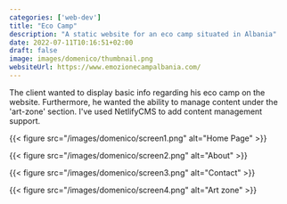 ```yaml
---
categories: ['web-dev']
title: "Eco Camp"
description: "A static website for an eco camp situated in Albania"
date: 2022-07-11T10:16:51+02:00
draft: false
image: images/domenico/thumbnail.png
websiteUrl: https://www.emozionecampalbania.com/
---
```


The client wanted to display basic info regarding his eco camp on the website. Furthermore, he wanted the ability to manage content under the 'art-zone' section. I've used NetlifyCMS to add content management support.

{{< figure src="/images/domenico/screen1.png" alt="Home Page" >}}

{{< figure src="/images/domenico/screen2.png" alt="About" >}}

{{< figure src="/images/domenico/screen3.png" alt="Contact" >}}

{{< figure src="/images/domenico/screen4.png" alt="Art zone" >}}

